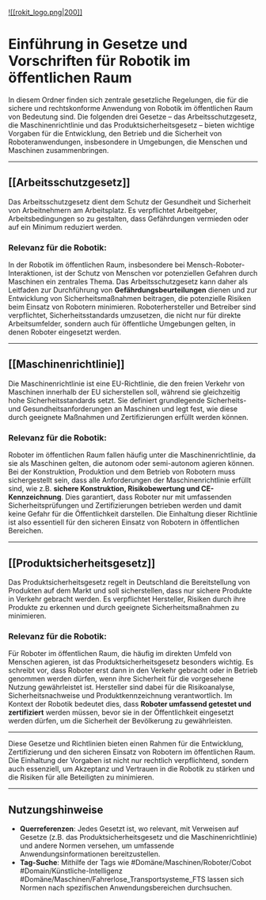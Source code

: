 [![[rokit_logo.png|200]]](https://public-robots.de/)

 
 # Einführung in Gesetze und Vorschriften für Robotik im öffentlichen Raum

In diesem Ordner finden sich zentrale gesetzliche Regelungen, die für die sichere und rechtskonforme Anwendung von Robotik im öffentlichen Raum von Bedeutung sind. Die folgenden drei Gesetze – das Arbeitsschutzgesetz, die Maschinenrichtlinie und das Produktsicherheitsgesetz – bieten wichtige Vorgaben für die Entwicklung, den Betrieb und die Sicherheit von Roboteranwendungen, insbesondere in Umgebungen, die Menschen und Maschinen zusammenbringen.

---

## [[Arbeitsschutzgesetz]] 

Das Arbeitsschutzgesetz dient dem Schutz der Gesundheit und Sicherheit von Arbeitnehmern am Arbeitsplatz. Es verpflichtet Arbeitgeber, Arbeitsbedingungen so zu gestalten, dass Gefährdungen vermieden oder auf ein Minimum reduziert werden. 

### Relevanz für die Robotik:
In der Robotik im öffentlichen Raum, insbesondere bei Mensch-Roboter-Interaktionen, ist der Schutz von Menschen vor potenziellen Gefahren durch Maschinen ein zentrales Thema. Das Arbeitsschutzgesetz kann daher als Leitfaden zur Durchführung von **Gefährdungsbeurteilungen** dienen und zur Entwicklung von Sicherheitsmaßnahmen beitragen, die potenzielle Risiken beim Einsatz von Robotern minimieren. Roboterhersteller und Betreiber sind verpflichtet, Sicherheitsstandards umzusetzen, die nicht nur für direkte Arbeitsumfelder, sondern auch für öffentliche Umgebungen gelten, in denen Roboter eingesetzt werden.

---

## [[Maschinenrichtlinie]]

Die Maschinenrichtlinie ist eine EU-Richtlinie, die den freien Verkehr von Maschinen innerhalb der EU sicherstellen soll, während sie gleichzeitig hohe Sicherheitsstandards setzt. Sie definiert grundlegende Sicherheits- und Gesundheitsanforderungen an Maschinen und legt fest, wie diese durch geeignete Maßnahmen und Zertifizierungen erfüllt werden können.

### Relevanz für die Robotik:
Roboter im öffentlichen Raum fallen häufig unter die Maschinenrichtlinie, da sie als Maschinen gelten, die autonom oder semi-autonom agieren können. Bei der Konstruktion, Produktion und dem Betrieb von Robotern muss sichergestellt sein, dass alle Anforderungen der Maschinenrichtlinie erfüllt sind, wie z.B. **sichere Konstruktion, Risikobewertung und CE-Kennzeichnung**. Dies garantiert, dass Roboter nur mit umfassenden Sicherheitsprüfungen und Zertifizierungen betrieben werden und damit keine Gefahr für die Öffentlichkeit darstellen. Die Einhaltung dieser Richtlinie ist also essentiell für den sicheren Einsatz von Robotern in öffentlichen Bereichen.

---

## [[Produktsicherheitsgesetz]]

Das Produktsicherheitsgesetz regelt in Deutschland die Bereitstellung von Produkten auf dem Markt und soll sicherstellen, dass nur sichere Produkte in Verkehr gebracht werden. Es verpflichtet Hersteller, Risiken durch ihre Produkte zu erkennen und durch geeignete Sicherheitsmaßnahmen zu minimieren.

### Relevanz für die Robotik:
Für Roboter im öffentlichen Raum, die häufig im direkten Umfeld von Menschen agieren, ist das Produktsicherheitsgesetz besonders wichtig. Es schreibt vor, dass Roboter erst dann in den Verkehr gebracht oder in Betrieb genommen werden dürfen, wenn ihre Sicherheit für die vorgesehene Nutzung gewährleistet ist. Hersteller sind dabei für die Risikoanalyse, Sicherheitsnachweise und Produktkennzeichnung verantwortlich. Im Kontext der Robotik bedeutet dies, dass **Roboter umfassend getestet und zertifiziert** werden müssen, bevor sie in der Öffentlichkeit eingesetzt werden dürfen, um die Sicherheit der Bevölkerung zu gewährleisten.

---

Diese Gesetze und Richtlinien bieten einen Rahmen für die Entwicklung, Zertifizierung und den sicheren Einsatz von Robotern im öffentlichen Raum. Die Einhaltung der Vorgaben ist nicht nur rechtlich verpflichtend, sondern auch essenziell, um Akzeptanz und Vertrauen in die Robotik zu stärken und die Risiken für alle Beteiligten zu minimieren.

---

## Nutzungshinweise

- **Querreferenzen**: Jedes Gesetzt ist, wo relevant, mit Verweisen auf Gesetze (z.B. das Produktsicherheitsgesetz und die Maschinenrichtlinie) und andere Normen versehen, um umfassende Anwendungsinformationen bereitzustellen.
- **Tag-Suche**: Mithilfe der Tags wie #Domäne/Maschinen/Roboter/Cobot #Domain/Künstliche-Intelligenz #Domäne/Maschinen/Fahrerlose_Transportsysteme_FTS lassen sich Normen nach spezifischen Anwendungsbereichen durchsuchen. 
